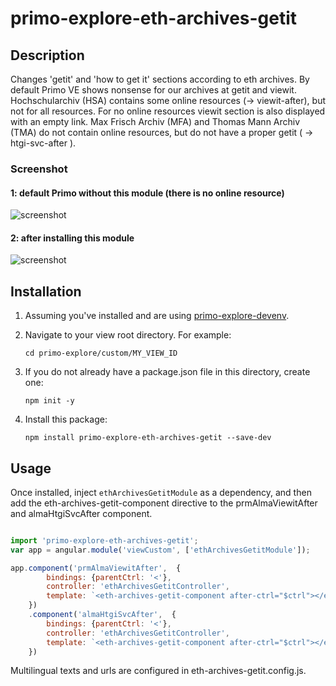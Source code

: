 # primo-explore-eth-archives-getit

## Description

Changes 'getit' and 'how to get it' sections according to eth archives.
By default Primo VE shows nonsense for our archives at getit and viewit.
Hochschularchiv (HSA) contains some online resources (-> viewit-after), but not for all resources. For no online resources viewit section is also displayed with an empty link.
Max Frisch Archiv (MFA) and Thomas Mann Archiv (TMA) do not contain online resources, but do not have a proper getit ( -> htgi-svc-after ).

### Screenshot

#### 1: default Primo without this module (there is no online resource)
![screenshot](https://gitlab.com/ethlibrary/primo-explore-modules/primo-explore-eth-archives-getit/-/raw/master/screenshot1.jpg)

#### 2: after installing this module
![screenshot](https://gitlab.com/ethlibrary/primo-explore-modules/primo-explore-eth-archives-getit/-/raw/master/screenshot2.jpg)

## Installation

1. Assuming you've installed and are using [primo-explore-devenv](https://github.com/ExLibrisGroup/primo-explore-devenv).

2. Navigate to your view root directory. For example:
    ```
    cd primo-explore/custom/MY_VIEW_ID
    ```
3. If you do not already have a package.json file in this directory, create one:
    ```
    npm init -y
    ```
4. Install this package:
    ```
    npm install primo-explore-eth-archives-getit --save-dev
    ```

## Usage

Once installed, inject `ethArchivesGetitModule` as a dependency, and then add the eth-archives-getit-component directive to the prmAlmaViewitAfter and almaHtgiSvcAfter component.

```js

import 'primo-explore-eth-archives-getit';
var app = angular.module('viewCustom', ['ethArchivesGetitModule']);

app.component('prmAlmaViewitAfter',  {
        bindings: {parentCtrl: '<'},
        controller: 'ethArchivesGetitController',
        template: `<eth-archives-getit-component after-ctrl="$ctrl"></eth-archives-getit-component>`
    })
    .component('almaHtgiSvcAfter',  {
        bindings: {parentCtrl: '<'},
        controller: 'ethArchivesGetitController',
        template: `<eth-archives-getit-component after-ctrl="$ctrl"></eth-archives-getit-component>`
    })

```
Multilingual texts and urls are configured in eth-archives-getit.config.js.
